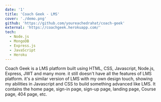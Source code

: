 ```yaml
---
date: '1'
title: 'Coach Geek - LMS'
cover: './demo.png'
github: 'https://github.com/youreachedrahat/coach-geek'
external: 'https://coachgeek.herokuapp.com/'
tech:
  - Node.js
  - MongoDB
  - Express.js
  - JavaScript
  - Heroku
---
```


Coach Geek is a LMS platform built using HTML, CSS, Javascript, Node.js, Express, JWT and many more. it still doesn't have all the features of LMS platform. it's a similar version of LMS with my own design touch, showing my abilities in Javascript and CSS to build something advanced like LMS. It contains the home page, sign-in page, sign-up page, landing page, Course page, 404 page, etc.

